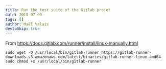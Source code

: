 ```yaml
---
title: Run the test suite of the Gitlab projet
date: 2018-07-09
tags: []
author: Maël Valais
devtoSkip: true
---
```


From <https://docs.gitlab.com/runner/install/linux-manually.html>

```shell
sudo wget -O /usr/local/bin/gitlab-runner https://gitlab-runner-downloads.s3.amazonaws.com/latest/binaries/gitlab-runner-linux-amd64
sudo chmod +x /usr/local/bin/gitlab-runner
```

